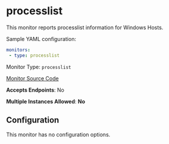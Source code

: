 <!--- GENERATED BY gomplate from scripts/docs/monitor-page.md.tmpl --->

# processlist

 This monitor reports processlist information for Windows
Hosts.

Sample YAML configuration:

```yaml
monitors:
 - type: processlist
```


Monitor Type: `processlist`

[Monitor Source Code](https://github.com/signalfx/signalfx-agent/tree/master/internal/monitors/processlist)

**Accepts Endpoints**: No

**Multiple Instances Allowed**: **No**

## Configuration

This monitor has no configuration options.




